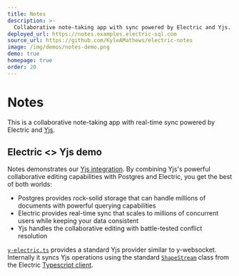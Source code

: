 ```yaml
---
title: Notes
description: >-
  Collaborative note-taking app with sync powered by Electric and Yjs.
deployed_url: https://notes.examples.electric-sql.com
source_url: https://github.com/KyleAMathews/electric-notes
image: /img/demos/notes-demo.png
demo: true
homepage: true
order: 20
---
```


# Notes

This is a collaborative note-taking app with real-time sync powered by Electric and [Yjs](/docs/integrations/yjs).

<DemoEmbed :demo="$frontmatter" />

## Electric <> Yjs demo

Notes demonstrates our [Yjs integration](/docs/integrations/yjs). By combining Yjs's powerful collaborative editing capabilities with Postgres and Electric, you get the best of both worlds:

- Postgres provides rock-solid storage that can handle millions of documents with powerful querying capabilities
- Electric provides real-time sync that scales to millions of concurrent users while keeping your data consistent
- Yjs handles the collaborative editing with battle-tested conflict resolution

[`y-electric.ts`](https://github.com/KyleAMathews/electric-notes/blob/main/src/y-electric/index.ts) provides a standard Yjs provider similar to y-websocket. Internally it syncs Yjs operations using the standard [`ShapeStream`](https://electric-sql.com/docs/api/clients/typescript#shapestream) class from the Electric [Typescript client](https://electric-sql.com/docs/api/clients/typescript).

<DemoCTAs :demo="$frontmatter" />